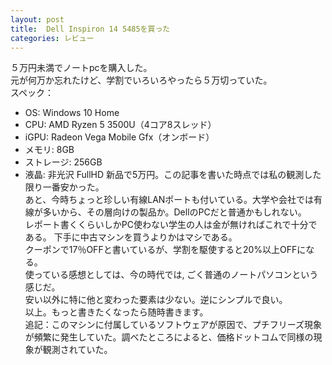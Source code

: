 ```yaml
---
layout: post
title:  Dell Inspiron 14 5485を買った
categories: レビュー
---
```

５万円未満でノートpcを購入した。  
元が何万か忘れたけど、学割でいろいろやったら５万切っていた。  
スペック：
+ OS:          Windows 10 Home
+ CPU:         AMD Ryzen 5 3500U（4コア8スレッド）
+ iGPU:        Radeon Vega Mobile Gfx（オンボード）
+ メモリ:       8GB
+ ストレージ:    256GB
+ 液晶:         非光沢 FullHD
新品で5万円。この記事を書いた時点では私の観測した限り一番安かった。  
あと、今時ちょっと珍しい有線LANポートも付いている。大学や会社では有線が多いから、その層向けの製品か。DellのPCだと普通かもしれない。  
レポート書くくらいしかPC使わない学生の人は金が無ければこれで十分である。
下手に中古マシンを買うよりかはマシである。  
クーポンで17％OFFと書いているが、学割を駆使すると20%以上OFFになる。  
使っている感想としては、今の時代では, ごく普通のノートパソコンという感じだ。  
安い以外に特に他と変わった要素は少ない。逆にシンプルで良い。  
以上。もっと書きたくなったら随時書きます。  
追記：このマシンに付属しているソフトウェアが原因で、プチフリーズ現象が頻繁に発生していた。調べたところによると、価格ドットコムで同様の現象が観測されていた。  